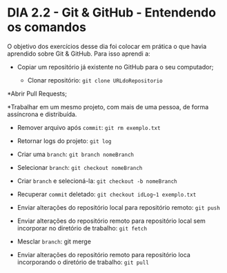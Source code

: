 # DIA 2.2 - Git & GitHub - Entendendo os comandos

O objetivo dos exercícios desse dia foi colocar em prática o que havia aprendido sobre Git & GitHub. Para isso aprendi a:

* Copiar um repositório já existente no GitHub para o seu computador;
  
  * Clonar repositório: `git clone URLdoRepositorio`

*Abrir Pull Requests;

*Trabalhar em um mesmo projeto, com mais de uma pessoa, de forma assíncrona e distribuída.
  
  * Remover arquivo após `commit`: `git rm exemplo.txt`
  
  * Retornar logs do projeto: `git log`
  
  * Criar uma `branch`: `git branch nomeBranch`
  
  * Selecionar `branch`: `git checkout nomeBranch`

  * Criar `branch` e selecioná-la: `git checkout -b nomeBranch` 
  
  * Recuperar `commit` deletado: `git checkout idLog~1 exemplo.txt`

  * Enviar alterações do repositório local para repositório remoto: `git push`

  * Enviar alterações do repositório remoto para repositório local sem incorporar no diretório de trabalho: `git fetch`

  * Mesclar `branch`: git merge

  * Enviar alterações do repositório remoto para repositório loca incorporando o diretório de trabalho: `git pull`